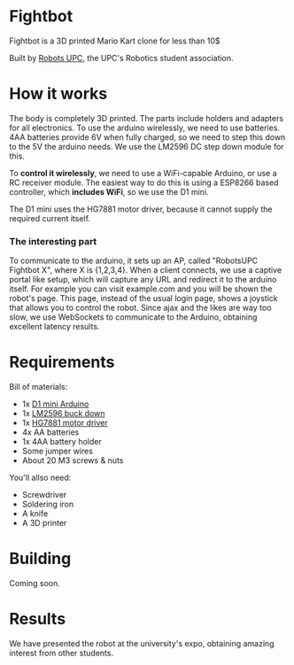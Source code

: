 # Fightbot

Fightbot is a 3D printed Mario Kart clone for less than 10$

Built by [Robots UPC](www.robotsupc.com), the UPC's Robotics student association.


# How it works
The body is completely 3D printed. The parts include holders and adapters for all electronics.
To use the arduino wirelessly, we need to use batteries. 4AA batteries provide 6V when fully charged, so we need to 
step this down to the 5V the arduino needs. We use the LM2596 DC step down module for this.

To **control it wirelessly**, we need to use a WiFi-capable Arduino, or use a RC receiver module.
The easiest way to do this is using a ESP8266 based controller, which **includes WiFi**, so we use the D1 mini.

The D1 mini uses the HG7881 motor driver, because it cannot supply the required current itself.

### The interesting part
To communicate to the arduino, it sets up an AP, called "RobotsUPC Fightbot X", where X is {1,2,3,4}.
When a client connects, we use a captive portal like setup, which will capture any URL and redirect it to the arduino itself.
For example you can visit example.com and you will be shown the robot's page.
This page, instead of the usual login page, shows a joystick that allows you to control the robot.
Since ajax and the likes are way too slow, we use WebSockets to communicate to the Arduino, obtaining excellent latency results.



# Requirements
Bill of materials:
* 1x [D1 mini Arduino](https://www.aliexpress.com/item/D1-mini-Mini-NodeMcu-4M-bytes-Lua-WIFI-Internet-of-Things-development-board-based-ESP8266-by/32635160765.html?)
* 1x [LM2596 buck down](https://www.aliexpress.com/item/15924-Free-shipping-DC-DC-Step-Down-Converter-Module-LM2596-DC-4-0-40-to-1/32354635261.html)
* 1x [HG7881 motor driver](https://www.aliexpress.com/item/5pcs-lot-HG7881-HG7881CP-two-road-motor-driven-motor-driver-module-for-arduino-2-channel-motor/1919127484.html)
* 4x AA batteries
* 1x 4AA battery holder
* Some jumper wires
* About 20 M3 screws & nuts

You'll allso need:
* Screwdriver
* Soldering iron
* A knife
* A 3D printer

# Building
Coming soon.

# Results
We have presented the robot at the university's expo, obtaining amazing interest from other students.

